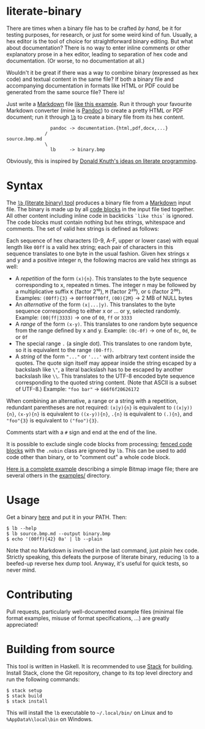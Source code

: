 # literate-binary

There are times when a binary file has to be crafted *by hand*, be it for
testing purposes, for research, or just for some weird kind of fun. Usually, a
hex editor is the tool of choice for straightforward binary editing. But what
about documentation? There is no way to enter inline comments or other
explanatory prose in a hex editor, leading to separation of hex code and
documentation. (Or worse, to no documentation at all.)

Wouldn't it be great if there was a way to combine binary (expressed as hex
code) and textual content in the same file? If both a binary file and
accompanying documentation in formats like HTML or PDF could be generated from
the same source file? There is!

Just write a [Markdown] file [like this example][example]. Run it through your
favourite Markdown converter (mine is [Pandoc]) to create a pretty HTML or PDF
document; run it through [`lb`][lb] to create a binary file from its hex
content.

                    pandoc -> documentation.{html,pdf,docx,...}
                  /
    source.bmp.md
                  \
                    lb     -> binary.bmp

Obviously, this is inspired by [Donald Knuth's ideas on literate
programming](https://en.wikipedia.org/wiki/Literate_programming).

# Syntax

The [`lb` (literate binary) tool][lb] produces a binary file from a [Markdown]
input file. The binary is made up by all [code blocks] in the input file tied
together. All other content including inline code in backticks `` `like this` ``
is ignored. The code blocks must contain nothing but hex strings, whitespace and
comments. The set of valid hex strings is defined as follows:

Each sequence of hex characters (0-9, A-F, upper or lower case) with equal
length like `00ff` is a valid hex string; each pair of characters in this
sequence translates to one byte in the usual fashion. Given hex strings x and y
and a positive integer n, the following macros are valid hex strings as well:

  * A *repetition* of the form `(x){n}`. This translates to the byte sequence
    corresponding to x, repeated n times. The integer n may be followed by a
    multiplicative suffix `K` (factor 2¹⁰), `M` (factor 2²⁰), or `G` (factor
    2³⁰). Examples: `(00ff){3}` → `00ff00ff00ff`, `(00){2M}` → 2 MB of NULL
    bytes
  * An *alternative* of the form `(x|...|y)`. This translates to the byte
    sequence corresponding to either x or ... or y, selected randomly. Example:
    `(00|ff|3333)` → one of `00`, `ff` or `3333`
  * A *range* of the form `(x-y)`. This translates to one random byte sequence
    from the range defined by x and y. Example: `(0c-0f)` → one of `0c`, `0d`,
    `0e` or `0f`
  * The special range `.` (a single dot). This translates to one random byte, so
    it is equivalent to the range `(00-ff)`.
  * A *string* of the form `"..."` or `'...'` with arbitrary text content inside
    the quotes. The quote sign itself may appear inside the string escaped by a
    backslash like `\"`, a literal backslash has to be escaped by another
    backslash like `\\`. This translates to the UTF-8 encoded byte sequence
    corresponding to the quoted string content. (Note that ASCII is a subset of
    UTF-8.) Example: `"foo bar"` → `666f6f20626172`

When combining an alternative, a range or a string with a repetition, redundant
parentheses are not required: `(x|y){n}` is equivalent to `((x|y)){n}`,
`(x-y){n}` is equivalent to `((x-y)){n}`, `.{n}` is equivalent to `(.){n}`, and
`"foo"{3}` is equivalent to `("foo"){3}`.

Comments start with a `#` sign and end at the end of the line.

It is possible to exclude single code blocks from processing; [fenced code
blocks] with the `.nobin` class are ignored by `lb`. This can be used to add
code other than binary, or to "comment out" a whole code block.

[Here is a complete example][example] describing a simple Bitmap image file;
there are several others in the [examples/](examples/) directory.

# Usage

Get a binary [here][releases] and put it in your PATH. Then:

    $ lb --help
    $ lb source.bmp.md --output binary.bmp
    $ echo '(00ff){42} 0a' | lb --plain

Note that no Markdown is involved in the last command, just *plain* hex code.
Strictly speaking, this defeats the purpose of literate binary, reducing `lb` to
a beefed-up reverse hex dump tool. Anyway, it's useful for quick tests, so never
mind.

# Contributing

Pull requests, particularly well-documented example files (minimal file format
examples, misuse of format specifications, ...) are greatly appreciated!

# Building from source

This tool is written in Haskell. It is recommended to use [Stack] for building.
Install Stack, clone the Git repository, change to its top level directory and
run the following commands:

    $ stack setup
    $ stack build
    $ stack install

This will install the `lb` executable to `~/.local/bin/` on Linux and to
`%AppData%\local\bin` on Windows.

[Markdown]: https://daringfireball.net/projects/markdown/basics
[Pandoc]: https://pandoc.org
[lb]: https://github.com/marhop/literate-binary
[releases]: https://github.com/marhop/literate-binary/releases
[example]: examples/bitmap.md
[code blocks]: https://pandoc.org/MANUAL.html#verbatim-code-blocks
[fenced code blocks]: https://pandoc.org/MANUAL.html#fenced-code-blocks
[Stack]: https://docs.haskellstack.org/
